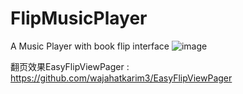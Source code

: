 # FlipMusicPlayer
A Music Player with book flip interface
![image](https://i.ibb.co/7knCjdL/ezgif-com-resize.gif)

翻页效果EasyFlipViewPager : https://github.com/wajahatkarim3/EasyFlipViewPager
